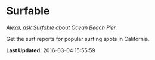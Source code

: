 # Surfable
*Alexa, ask Surfable about Ocean Beach Pier.*

Get the surf reports for popular surfing spots in California.

**Last Updated:** 2016-03-04 15:55:59